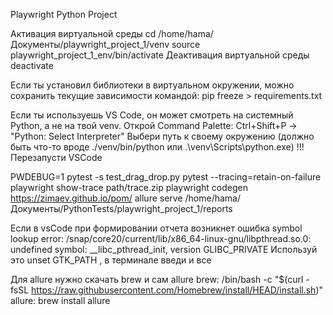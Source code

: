 Playwright Python Project

Активация виртуальной среды
cd /home/hama/Документы/playwright_project_1/venv
source playwright_project_1_env/bin/activate
Деактивация виртуальной среды
deactivate

Если ты установил библиотеки в виртуальном окружении, можно сохранить текущие зависимости командой:
pip freeze > requirements.txt 

Если ты используешь VS Code, он может смотреть на системный Python, а не на твой venv.
Открой Command Palette: Ctrl+Shift+P → "Python: Select Interpreter"
Выбери путь к своему окружению (должно быть что-то вроде ./venv/bin/python или .\venv\Scripts\python.exe)
!!!Перезапусти VSCode

PWDEBUG=1 pytest -s test_drag_drop.py
pytest --tracing=retain-on-failure
playwright show-trace path/trace.zip
playwright codegen https://zimaev.github.io/pom/
allure serve /home/hama/Документы/PythonTests/playwright_project_1/reports

Если в vsCode при формировании отчета возникнет ошибка symbol lookup error: /snap/core20/current/lib/x86_64-linux-gnu/libpthread.so.0: undefined symbol: __libc_pthread_init, version GLIBC_PRIVATE
Используй это  unset GTK_PATH , в терминале введи и все 

Для allure нужно скачать brew и сам allure
brew: /bin/bash -c "$(curl -fsSL https://raw.githubusercontent.com/Homebrew/install/HEAD/install.sh)"
allure: brew install allure
